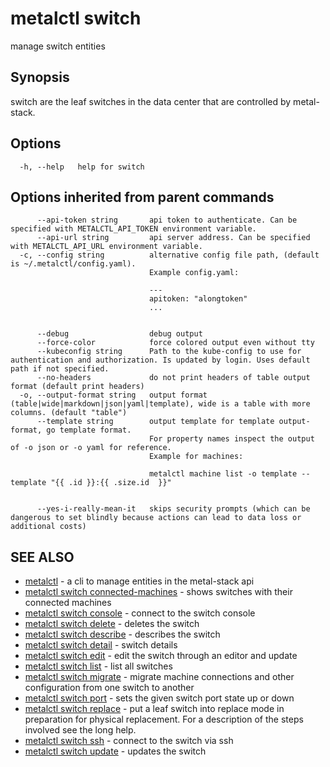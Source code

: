 # metalctl switch

manage switch entities

## Synopsis

switch are the leaf switches in the data center that are controlled by metal-stack.

## Options

```
  -h, --help   help for switch
```

## Options inherited from parent commands

```
      --api-token string       api token to authenticate. Can be specified with METALCTL_API_TOKEN environment variable.
      --api-url string         api server address. Can be specified with METALCTL_API_URL environment variable.
  -c, --config string          alternative config file path, (default is ~/.metalctl/config.yaml).
                               Example config.yaml:
                               
                               ---
                               apitoken: "alongtoken"
                               ...
                               
                               
      --debug                  debug output
      --force-color            force colored output even without tty
      --kubeconfig string      Path to the kube-config to use for authentication and authorization. Is updated by login. Uses default path if not specified.
      --no-headers             do not print headers of table output format (default print headers)
  -o, --output-format string   output format (table|wide|markdown|json|yaml|template), wide is a table with more columns. (default "table")
      --template string        output template for template output-format, go template format.
                               For property names inspect the output of -o json or -o yaml for reference.
                               Example for machines:
                               
                               metalctl machine list -o template --template "{{ .id }}:{{ .size.id  }}"
                               
                               
      --yes-i-really-mean-it   skips security prompts (which can be dangerous to set blindly because actions can lead to data loss or additional costs)
```

## SEE ALSO

* [metalctl](metalctl.md)	 - a cli to manage entities in the metal-stack api
* [metalctl switch connected-machines](metalctl_switch_connected-machines.md)	 - shows switches with their connected machines
* [metalctl switch console](metalctl_switch_console.md)	 - connect to the switch console
* [metalctl switch delete](metalctl_switch_delete.md)	 - deletes the switch
* [metalctl switch describe](metalctl_switch_describe.md)	 - describes the switch
* [metalctl switch detail](metalctl_switch_detail.md)	 - switch details
* [metalctl switch edit](metalctl_switch_edit.md)	 - edit the switch through an editor and update
* [metalctl switch list](metalctl_switch_list.md)	 - list all switches
* [metalctl switch migrate](metalctl_switch_migrate.md)	 - migrate machine connections and other configuration from one switch to another
* [metalctl switch port](metalctl_switch_port.md)	 - sets the given switch port state up or down
* [metalctl switch replace](metalctl_switch_replace.md)	 - put a leaf switch into replace mode in preparation for physical replacement. For a description of the steps involved see the long help.
* [metalctl switch ssh](metalctl_switch_ssh.md)	 - connect to the switch via ssh
* [metalctl switch update](metalctl_switch_update.md)	 - updates the switch

